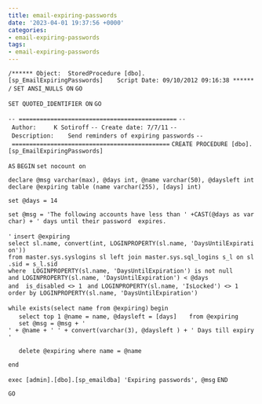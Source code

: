```yaml
---
title: email-expiring-passwords
date: '2023-04-01 19:37:56 +0000'
categories:
- email-expiring-passwords
tags:
- email-expiring-passwords
---
```



`/****** Object:  StoredProcedure [dbo].[sp_EmailExpiringPasswords]    Script Date: 09/10/2012 09:16:38 ******/`
`SET ANSI_NULLS ON`
`GO`

`SET QUOTED_IDENTIFIER ON`
`GO`

`-- =============================================`
`-- Author:     K Sotiroff`
`-- Create date: 7/7/11`
`-- Description:    Send reminders of expiring passwords`
`-- =============================================`
`CREATE PROCEDURE [dbo].[sp_EmailExpiringPasswords] `

`AS`
`BEGIN`
`set nocount on `

`declare @msg varchar(max), @days int, @name varchar(50), @daysleft int`
`declare @expiring table (name varchar(255), [days] int)`

`set @days = 14`

`set @msg = 'The following accounts have less than ' +CAST(@days as varchar) + ' days until their password  expires.`

`'`
`insert @expiring`
`select sl.name, convert(int, LOGINPROPERTY(sl.name, 'DaysUntilExpiration'))`
`from master.sys.syslogins sl left join master.sys.sql_logins s_l on sl.sid = s_l.sid`
`where  LOGINPROPERTY(sl.name, 'DaysUntilExpiration') is not null`
`and LOGINPROPERTY(sl.name, 'DaysUntilExpiration') < @days`
`and  is_disabled <> 1 `
`and LOGINPROPERTY(sl.name, 'IsLocked') <> 1`
`order by LOGINPROPERTY(sl.name, 'DaysUntilExpiration') `

`while exists(select name from @expiring)`
`begin `
`   select top 1 @name = name, @daysleft = [days]`
`   from @expiring `
`   `
`   set @msg = @msg + '`
`' + @name + ' ' + convert(varchar(3), @daysleft ) + ' Days till expiry'`

`   delete @expiring where name = @name`

`end`


`exec [admin].[dbo].[sp_emaildba] 'Expiring passwords', @msg`
`END `

`GO`